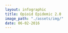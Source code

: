 ```yaml
---
layout: infographic
title: Opioid Epidemic 2.0
image_path: "./assets/img/"
date: 06-02-2016
---
```

